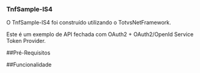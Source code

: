 ### TnfSample-IS4

O TnfSample-IS4 foi construído utilizando o TotvsNetFramework.

Este é um exemplo de API fechada com OAuth2 + OAuth2/OpenId Service Token Provider.

##Pré-Requisitos


##Funcionalidade

